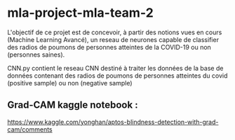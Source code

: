 # mla-project-mla-team-2
L'objectif de ce projet est de concevoir, à partir des notions vues en cours (Machine Learning Avancé), un reseau de neurones capable de classifier des radios de poumons de personnes atteintes de la COVID-19 ou non (personnes saines).

CNN.py contient le reseau CNN destiné à traiter les données de la base de données contenant des radios de poumons de personnes atteintes du covid (positive sample) ou non (negative sample)

## Grad-CAM kaggle notebook :
https://www.kaggle.com/yonghan/aptos-blindness-detection-with-grad-cam/comments
